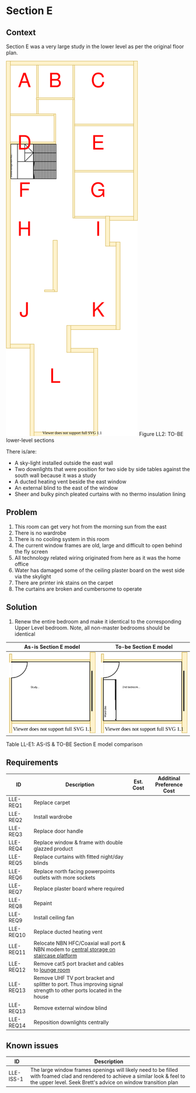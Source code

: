 # Section E

## Context
Section E was a very large study in the lower level as per the original floor plan.

![TO-BE lower-level diagram](Lower-Level-TO-BE-sections.svg)
Figure LL2: TO-BE lower-level sections

There is/are:
* A sky-light installed outside the east wall
* Two downlights that were position for two side by side tables against the south wall  because it was a study
* A ducted heating vent beside the east window
* An external blind to the east of the window
* Sheer and bulky pinch pleated curtains with no thermo insulation lining

## Problem
1. This room can get very hot from the morning sun from the east 
2. There is no wardrobe 
3. There is no cooling system in this room
4. The current window frames are old, large and difficult to open behind the fly screen
5. All technology related wiring originated from here as it was the home office
6. Water has damaged some of the ceiling plaster board on the west side via the skylight
6. There are printer ink stains on the carpet
7. The curtains are broken and cumbersome to operate

## Solution
1. Renew the entire bedroom and make it identical to the corresponding Upper Level bedroom. Note, all non-master bedrooms should be identical

|As-is Section E model| To-be Section E model|
|---|---|
|![AS-IS lower-level Section E diagram](Lower-Level-AS-IS-section-E.svg)|![TO-BE lower-level Section E diagram](Lower-Level-TO-BE-section-E.svg)|
Table LL-E1: AS-IS & TO-BE Section E model comparison

## Requirements
|ID|Description|Est. Cost|Additinal Preference Cost|
|---|---|---|--|
|LLE-REQ1|Replace carpet||
|LLE-REQ2|Install wardrobe||
|LLE-REQ3|Replace door handle||
|LLE-REQ4|Replace window & frame with double glazzed product||
|LLE-REQ5|Replace curtains with fitted night/day blinds||
|LLE-REQ6|Replace north facing powerpoints outlets with more sockets||
|LLE-REQ7|Replace plaster board where required||
|LLE-REQ8|Repaint||
|LLE-REQ9|Install ceiling fan||
|LLE-REQ10|Replace ducted heating vent||
|LLE-REQ11|Relocate NBN HFC/Coaxial wall port & NBN modem to [central storage on staircase platform](./section-DF-requirements.md)||
|LLE-REQ12|Remove cat5 port bracket and cables to [lounge room](./section-K-requirements.md)||
|LLE-REQ13|Remove UHF TV port bracket and splitter to port. Thus improving signal strength to other ports located in the house||
|LLE-REQ13|Remove external window blind||
|LLE-REQ14|Reposition downlights centrally||

## Known issues
|ID|Description|
|---|---|
|LLE-ISS-1|The large window frames openings will likely need to be filled with foamed clad and rendered to achieve a similar look & feel to the upper level. Seek Brett's advice on window transition plan|